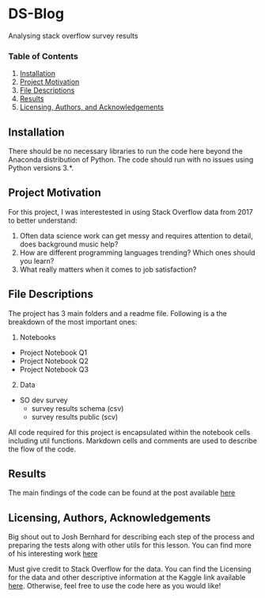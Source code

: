 # DS-Blog
Analysing stack overflow survey results

### Table of Contents

1. [Installation](#installation)
2. [Project Motivation](#motivation)
3. [File Descriptions](#files)
4. [Results](#results)
5. [Licensing, Authors, and Acknowledgements](#licensing)

## Installation <a name="installation"></a>

There should be no necessary libraries to run the code here beyond the Anaconda distribution of Python.  The code should run with no issues using Python versions 3.*.

## Project Motivation<a name="motivation"></a>

For this project, I was interestested in using Stack Overflow data from 2017 to better understand:

1. Often data science work can get messy and requires attention to detail, does background music help?
2. How are different programming languages trending? Which ones should you learn?
3. What really matters when it comes to job satisfaction?

## File Descriptions <a name="files"></a>

The project has 3 main folders and a readme file. Following is a the breakdown of the most important ones:

1. Notebooks
  - Project Notebook Q1
  - Project Notebook Q2
  - Project Notebook Q3
2. Data
  - SO dev survey
    - survey results schema (csv)
    - survey results public (scv)
    
All code required for this project is encapsulated within the notebook cells including util functions. Markdown cells and comments are used to describe the flow of the code.

## Results<a name="results"></a>

The main findings of the code can be found at the post available [here](https://medium.com/@naveedrafi/need-to-write-a-lot-of-code-background-music-is-here-to-help-6f49b6e7179e)

## Licensing, Authors, Acknowledgements<a name="licensing"></a>

Big shout out to Josh Bernhard for describing each step of the process and preparing the tests along with other utils for this lesson. You can find more of his interesting work [here](https://medium.com/@josh_2774)

Must give credit to Stack Overflow for the data.  You can find the Licensing for the data and other descriptive information at the Kaggle link available [here](https://www.kaggle.com/stackoverflow/so-survey-2017/data).  Otherwise, feel free to use the code here as you would like! 
